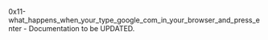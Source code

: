 0x11-what_happens_when_your_type_google_com_in_your_browser_and_press_enter - Documentation to be UPDATED.
